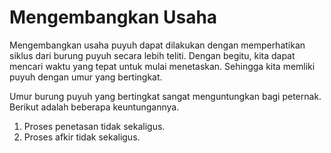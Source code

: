 # Mengembangkan Usaha

Mengembangkan usaha puyuh dapat dilakukan dengan memperhatikan siklus
dari burung puyuh secara lebih teliti.
Dengan begitu, kita dapat mencari waktu yang tepat untuk mulai menetaskan.
Sehingga kita memliki puyuh dengan umur yang bertingkat.

Umur burung puyuh yang bertingkat sangat menguntungkan bagi peternak.
Berikut adalah beberapa keuntungannya.

1. Proses penetasan tidak sekaligus.
2. Proses afkir tidak sekaligus.
